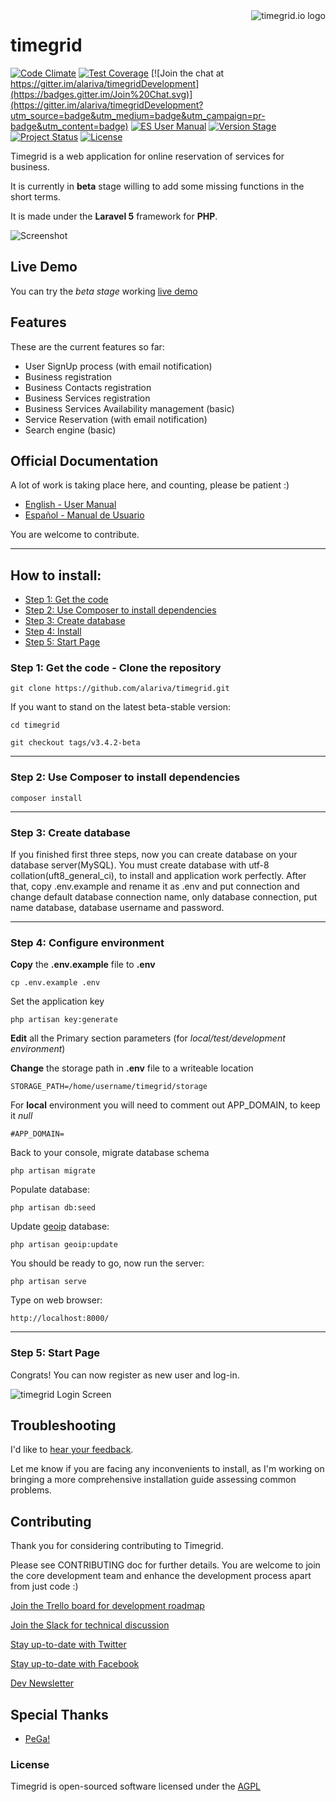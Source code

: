 <a href="http://www.timegrid.io/">
    <img src="http://i.imgur.com/905Lv7L.png" alt="timegrid.io logo"
         title="timegrid.io" align="right" />
</a>

timegrid
============

[![Code Climate](https://codeclimate.com/github/alariva/timegrid/badges/gpa.svg)](https://codeclimate.com/github/alariva/timegrid)
[![Test Coverage](https://codeclimate.com/github/alariva/timegrid/badges/coverage.svg)](https://codeclimate.com/github/alariva/timegrid/coverage)
[![Join the chat at https://gitter.im/alariva/timegridDevelopment](https://badges.gitter.im/Join%20Chat.svg)](https://gitter.im/alariva/timegridDevelopment?utm_source=badge&utm_medium=badge&utm_campaign=pr-badge&utm_content=badge)
[![ES User Manual](https://readthedocs.org/projects/manual-de-usuario-de-timegridio/badge/?version=latest&style=flat-square)](http://manual-de-usuario-de-timegridio.readthedocs.org/es/latest/?badge=latest)
[![Version Stage](https://img.shields.io/badge/dev--beta-3.4.x-orange.svg?style=flat-square)](http://demo.timegrid.io/)
[![Project Status](https://stillmaintained.com/alariva/timegrid.png)](https://stillmaintained.com/alariva/timegrid)
[![License](https://img.shields.io/:license-AGPL--3.0-blue.svg?style=flat-square)](http://www.gnu.org/licenses/agpl-3.0.txt)

Timegrid is a web application for online reservation of services for business.

It is currently in **beta** stage willing to add some missing functions in the short terms.

It is made under the **Laravel 5** framework for **PHP**.

![Screenshot](http://i.imgur.com/aiG7jlx.png)

## Live Demo

You can try the *beta stage* working [live demo](http://demo.timegrid.io/)

## Features

These are the current features so far:

  * User SignUp process (with email notification)
  * Business registration
  * Business Contacts registration
  * Business Services registration
  * Business Services Availability management (basic)
  * Service Reservation (with email notification)
  * Search engine (basic)

## Official Documentation

A lot of work is taking place here, and counting, please be patient :)

  * [English - User Manual](http://timegrid-user-manual.readthedocs.org/en/latest/README/)
  * [Español - Manual de Usuario](http://manual-de-usuario-de-timegridio.readthedocs.org/es/latest/)

You are welcome to contribute.

-----
## How to install:

* [Step 1: Get the code](#step1)
* [Step 2: Use Composer to install dependencies](#step2)
* [Step 3: Create database](#step3)
* [Step 4: Install](#step4)
* [Step 5: Start Page](#step5)

<a name="step1"></a>
### Step 1: Get the code - Clone the repository

    git clone https://github.com/alariva/timegrid.git
    
If you want to stand on the latest beta-stable version:

    cd timegrid

    git checkout tags/v3.4.2-beta

-----
<a name="step2"></a>
### Step 2: Use Composer to install dependencies

    composer install

-----
<a name="step3"></a>
### Step 3: Create database

If you finished first three steps, now you can create database on your database server(MySQL). You must create database
with utf-8 collation(uft8_general_ci), to install and application work perfectly.
After that, copy .env.example and rename it as .env and put connection and change default database connection name, only database connection, put name database, database username and password.

-----
<a name="step4"></a>
### Step 4: Configure environment

**Copy** the **.env.example** file to **.env**

    cp .env.example .env

Set the application key

    php artisan key:generate

**Edit** all the Primary section parameters (for *local/test/development environment*)

**Change** the storage path in **.env** file to a writeable location

    STORAGE_PATH=/home/username/timegrid/storage

For **local** environment you will need to comment out APP_DOMAIN, to keep it *null*

    #APP_DOMAIN=

Back to your console, migrate database schema

    php artisan migrate

Populate database:

    php artisan db:seed
    
Update [geoip](https://github.com/Torann/laravel-geoip) database:

    php artisan geoip:update

You should be ready to go, now run the server:

    php artisan serve

Type on web browser:

    http://localhost:8000/

-----
<a name="step5"></a>
### Step 5: Start Page

Congrats! You can now register as new user and log-in.

![timegrid Login Screen](http://i.imgur.com/jM8pbGq.png)

## Troubleshooting

I'd like to [hear your feedback](https://timegrid.slack.com/messages/general/).

Let me know if you are facing any inconvenients to install, as I'm working on bringing a more comprehensive installation guide assessing common problems.

## Contributing

Thank you for considering contributing to Timegrid.

Please see CONTRIBUTING doc for further details.
You are welcome to join the core development team and enhance the development process apart from just code :)

[Join the Trello board for development roadmap](https://trello.com/b/VNFqnxhc/timegrid-io-dev)

[Join the Slack for technical discussion](https://timegrid.slack.com/home)

[Stay up-to-date with Twitter](https://twitter.com/timegrid_io/)

[Stay up-to-date with Facebook](https://www.facebook.com/timegrid.io/)

[Dev Newsletter](http://eepurl.com/bF_ARX)

## Special Thanks

  * [PeGa!](http://ar.linkedin.com/in/pabloegonzalez)

### License

Timegrid is open-sourced software licensed under the [AGPL](http://www.gnu.org/licenses/agpl-3.0-standalone.html)

